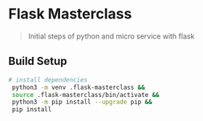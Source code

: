 # Flask Masterclass

> Initial steps of python and micro service with flask


## Build Setup

``` bash
# install dependencies
 python3 -m venv .flask-masterclass &&
 source .flask-masterclass/bin/activate &&
 python3 -m pip install --upgrade pip &&
 pip install
```
